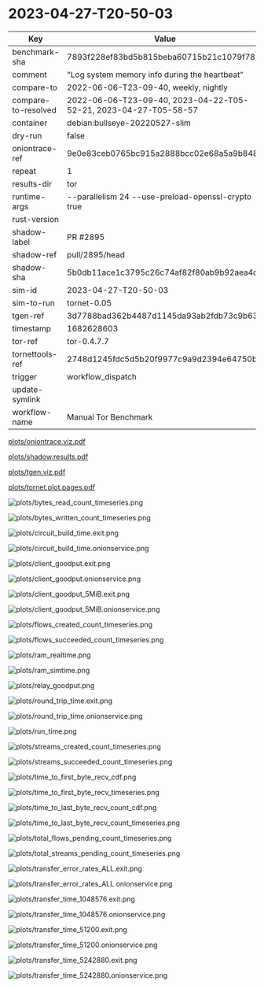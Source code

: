 # 2023-04-27-T20-50-03

| Key | Value |
|-----|-------|
| benchmark-sha | 7893f228ef83bd5b815beba60715b21c1079f782 |
| comment | "Log system memory info during the heartbeat" |
| compare-to | 2022-06-06-T23-09-40, weekly, nightly |
| compare-to-resolved | 2022-06-06-T23-09-40, 2023-04-22-T05-52-21, 2023-04-27-T05-58-57 |
| container | debian:bullseye-20220527-slim |
| dry-run | false |
| oniontrace-ref | 9e0e83ceb0765bc915a2888bcc02e68a5a9b848f |
| repeat | 1 |
| results-dir | tor |
| runtime-args | --parallelism 24 --use-preload-openssl-crypto true |
| rust-version |  |
| shadow-label | PR #2895 |
| shadow-ref | pull/2895/head |
| shadow-sha | 5b0db11ace1c3795c26c74af82f80ab9b92aea4d |
| sim-id | 2023-04-27-T20-50-03 |
| sim-to-run | tornet-0.05 |
| tgen-ref | 3d7788bad362b4487d1145da93ab2fdb73c9b639 |
| timestamp | 1682628603 |
| tor-ref | tor-0.4.7.7 |
| tornettools-ref | 2748d1245fdc5d5b20f9977c9a9d2394e64750bf |
| trigger | workflow_dispatch |
| update-symlink |  |
| workflow-name | Manual Tor Benchmark |

[plots/oniontrace.viz.pdf](plots/oniontrace.viz.pdf)

[plots/shadow.results.pdf](plots/shadow.results.pdf)

[plots/tgen.viz.pdf](plots/tgen.viz.pdf)

[plots/tornet.plot.pages.pdf](plots/tornet.plot.pages.pdf)

![plots/bytes_read_count_timeseries.png](plots/bytes_read_count_timeseries.png)

![plots/bytes_written_count_timeseries.png](plots/bytes_written_count_timeseries.png)

![plots/circuit_build_time.exit.png](plots/circuit_build_time.exit.png)

![plots/circuit_build_time.onionservice.png](plots/circuit_build_time.onionservice.png)

![plots/client_goodput.exit.png](plots/client_goodput.exit.png)

![plots/client_goodput.onionservice.png](plots/client_goodput.onionservice.png)

![plots/client_goodput_5MiB.exit.png](plots/client_goodput_5MiB.exit.png)

![plots/client_goodput_5MiB.onionservice.png](plots/client_goodput_5MiB.onionservice.png)

![plots/flows_created_count_timeseries.png](plots/flows_created_count_timeseries.png)

![plots/flows_succeeded_count_timeseries.png](plots/flows_succeeded_count_timeseries.png)

![plots/ram_realtime.png](plots/ram_realtime.png)

![plots/ram_simtime.png](plots/ram_simtime.png)

![plots/relay_goodput.png](plots/relay_goodput.png)

![plots/round_trip_time.exit.png](plots/round_trip_time.exit.png)

![plots/round_trip_time.onionservice.png](plots/round_trip_time.onionservice.png)

![plots/run_time.png](plots/run_time.png)

![plots/streams_created_count_timeseries.png](plots/streams_created_count_timeseries.png)

![plots/streams_succeeded_count_timeseries.png](plots/streams_succeeded_count_timeseries.png)

![plots/time_to_first_byte_recv_cdf.png](plots/time_to_first_byte_recv_cdf.png)

![plots/time_to_first_byte_recv_timeseries.png](plots/time_to_first_byte_recv_timeseries.png)

![plots/time_to_last_byte_recv_count_cdf.png](plots/time_to_last_byte_recv_count_cdf.png)

![plots/time_to_last_byte_recv_count_timeseries.png](plots/time_to_last_byte_recv_count_timeseries.png)

![plots/total_flows_pending_count_timeseries.png](plots/total_flows_pending_count_timeseries.png)

![plots/total_streams_pending_count_timeseries.png](plots/total_streams_pending_count_timeseries.png)

![plots/transfer_error_rates_ALL.exit.png](plots/transfer_error_rates_ALL.exit.png)

![plots/transfer_error_rates_ALL.onionservice.png](plots/transfer_error_rates_ALL.onionservice.png)

![plots/transfer_time_1048576.exit.png](plots/transfer_time_1048576.exit.png)

![plots/transfer_time_1048576.onionservice.png](plots/transfer_time_1048576.onionservice.png)

![plots/transfer_time_51200.exit.png](plots/transfer_time_51200.exit.png)

![plots/transfer_time_51200.onionservice.png](plots/transfer_time_51200.onionservice.png)

![plots/transfer_time_5242880.exit.png](plots/transfer_time_5242880.exit.png)

![plots/transfer_time_5242880.onionservice.png](plots/transfer_time_5242880.onionservice.png)
